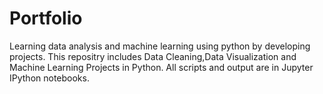 # Portfolio
Learning data analysis and machine learning using python by developing projects.
This repositry includes Data Cleaning,Data Visualization and Machine Learning Projects in Python.
All scripts and output are in Jupyter IPython notebooks.
